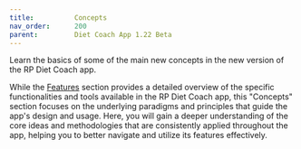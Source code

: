 ```yaml
---
title:          Concepts
nav_order:      200
parent:         Diet Coach App 1.22 Beta
---
```


Learn the basics of some of the main new concepts in the new version of the RP Diet Coach app.

While the [Features](/docs/diet-coach-app/1.22-beta/features/) section provides a detailed overview of the specific functionalities and tools available in the RP Diet Coach app, this "Concepts" section focuses on the underlying paradigms and principles that guide the app's design and usage. Here, you will gain a deeper understanding of the core ideas and methodologies that are consistently applied throughout the app, helping you to better navigate and utilize its features effectively.